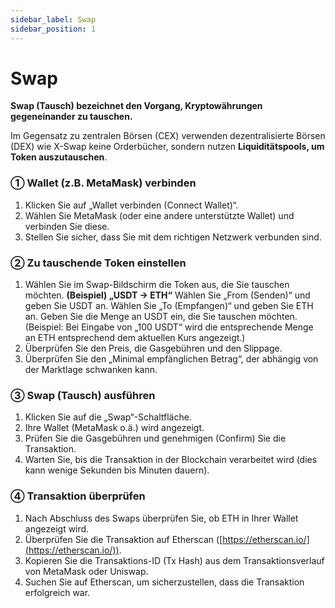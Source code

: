 ```yaml
---
sidebar_label: Swap
sidebar_position: 1
---
```


# Swap


**Swap (Tausch) bezeichnet den Vorgang, Kryptowährungen gegeneinander zu tauschen.**

Im Gegensatz zu zentralen Börsen (CEX) verwenden dezentralisierte Börsen (DEX) wie X-Swap keine Orderbücher, sondern nutzen **Liquiditätspools, um Token auszutauschen**.

### **① Wallet (z.B. MetaMask) verbinden**

1. Klicken Sie auf „Wallet verbinden (Connect Wallet)“.
2. Wählen Sie MetaMask (oder eine andere unterstützte Wallet) und verbinden Sie diese.
3. Stellen Sie sicher, dass Sie mit dem richtigen Netzwerk verbunden sind.

### **② Zu tauschende Token einstellen**

1. Wählen Sie im Swap-Bildschirm die Token aus, die Sie tauschen möchten.
**(Beispiel) „USDT → ETH“**
Wählen Sie „From (Senden)“ und geben Sie USDT an.
Wählen Sie „To (Empfangen)“ und geben Sie ETH an. Geben Sie die Menge an USDT ein, die Sie tauschen möchten.
(Beispiel: Bei Eingabe von „100 USDT“ wird die entsprechende Menge an ETH entsprechend dem aktuellen Kurs angezeigt.)
2. Überprüfen Sie den Preis, die Gasgebühren und den Slippage.
3. Überprüfen Sie den „Minimal empfänglichen Betrag“, der abhängig von der Marktlage schwanken kann.

### **③ Swap (Tausch) ausführen**

1. Klicken Sie auf die „Swap“-Schaltfläche.
2. Ihre Wallet (MetaMask o.ä.) wird angezeigt.
3. Prüfen Sie die Gasgebühren und genehmigen (Confirm) Sie die Transaktion.
4. Warten Sie, bis die Transaktion in der Blockchain verarbeitet wird (dies kann wenige Sekunden bis Minuten dauern).

### **④ Transaktion überprüfen**

1. Nach Abschluss des Swaps überprüfen Sie, ob ETH in Ihrer Wallet angezeigt wird.
2. Überprüfen Sie die Transaktion auf Etherscan ([https://etherscan.io/](https://etherscan.io/)).
3. Kopieren Sie die Transaktions-ID (Tx Hash) aus dem Transaktionsverlauf von MetaMask oder Uniswap.
4. Suchen Sie auf Etherscan, um sicherzustellen, dass die Transaktion erfolgreich war.